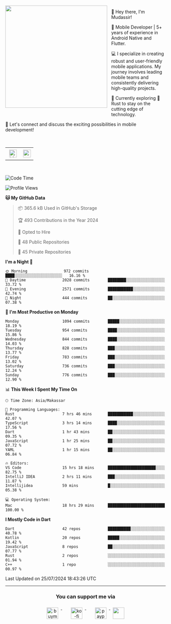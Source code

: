<a href="https://lazycatlabs.com/" target="_blank">
<img 
  src="https://github-production-user-asset-6210df.s3.amazonaws.com/1531684/281783264-5b2e172d-feb8-40de-9846-a70379b758fb.png" 
  style="margin-top:20px;margin-right:13px;margin-bottom:20px"
  align="left" 
  height="320px"
/>
</a>
<br>
<p>
 👋 Hey there, I'm Mudassir!

🚀 Mobile Developer | 5+ years of experience in Android Native and Flutter.

💻 I specialize in creating robust and user-friendly mobile applications. My journey involves leading mobile teams and consistently delivering high-quality projects.

🌱 Currently exploring 🦀 Rust to stay on the cutting edge of technology.

🔗 Let's connect and discuss the exciting possibilities in mobile development!

<br>

<table style="border:none; border-collapse:collapse; cellspacing:0; cellpadding:0">
    <tr>
        <td>
           <a href="https://www.linkedin.com/in/lzyct/" target="_blank">
              <img src="https://github.com/ukieTux/ukieTux/blob/master/assets/linkedin.svg" alt="LinkedIn" style="vertical-align:top; margin:4px" height=24>
          </a>
        </td>
        <td>
           <a href = "https://www.upwork.com/freelancers/~01913209d41be922f1?viewMode=1">
              <img src="https://img.shields.io/badge/UpWork-6FDA44?logo=Upwork&logoColor=white" height=24/>
           </a>
        </td>
    </tr>
</table>

<br>

<!--START_SECTION:waka-->
![Code Time](http://img.shields.io/badge/Code%20Time-6%2C266%20hrs%2017%20mins-blue)

![Profile Views](http://img.shields.io/badge/Profile%20Views-0-blue)

**🐱 My GitHub Data** 

> 📦 365.6 kB Used in GitHub's Storage 
 > 
> 🏆 493 Contributions in the Year 2024
 > 
> 💼 Opted to Hire
 > 
> 📜 48 Public Repositories 
 > 
> 🔑 45 Private Repositories 
 > 
**I'm a Night 🦉** 

```text
🌞 Morning                972 commits         ████░░░░░░░░░░░░░░░░░░░░░   16.16 % 
🌆 Daytime                2028 commits        ████████░░░░░░░░░░░░░░░░░   33.72 % 
🌃 Evening                2571 commits        ███████████░░░░░░░░░░░░░░   42.74 % 
🌙 Night                  444 commits         ██░░░░░░░░░░░░░░░░░░░░░░░   07.38 % 
```
📅 **I'm Most Productive on Monday** 

```text
Monday                   1094 commits        █████░░░░░░░░░░░░░░░░░░░░   18.19 % 
Tuesday                  954 commits         ████░░░░░░░░░░░░░░░░░░░░░   15.86 % 
Wednesday                844 commits         ████░░░░░░░░░░░░░░░░░░░░░   14.03 % 
Thursday                 828 commits         ███░░░░░░░░░░░░░░░░░░░░░░   13.77 % 
Friday                   783 commits         ███░░░░░░░░░░░░░░░░░░░░░░   13.02 % 
Saturday                 736 commits         ███░░░░░░░░░░░░░░░░░░░░░░   12.24 % 
Sunday                   776 commits         ███░░░░░░░░░░░░░░░░░░░░░░   12.90 % 
```


📊 **This Week I Spent My Time On** 

```text
🕑︎ Time Zone: Asia/Makassar

💬 Programming Languages: 
Rust                     7 hrs 46 mins       ███████████░░░░░░░░░░░░░░   42.07 % 
TypeScript               3 hrs 14 mins       ████░░░░░░░░░░░░░░░░░░░░░   17.56 % 
Dart                     1 hr 43 mins        ██░░░░░░░░░░░░░░░░░░░░░░░   09.35 % 
JavaScript               1 hr 25 mins        ██░░░░░░░░░░░░░░░░░░░░░░░   07.72 % 
YAML                     1 hr 15 mins        ██░░░░░░░░░░░░░░░░░░░░░░░   06.84 % 

🔥 Editors: 
VS Code                  15 hrs 18 mins      █████████████████████░░░░   82.75 % 
IntelliJ IDEA            2 hrs 11 mins       ███░░░░░░░░░░░░░░░░░░░░░░   11.87 % 
Intellijidea             59 mins             █░░░░░░░░░░░░░░░░░░░░░░░░   05.38 % 

💻 Operating System: 
Mac                      18 hrs 29 mins      █████████████████████████   100.00 % 
```

**I Mostly Code in Dart** 

```text
Dart                     42 repos            ██████████░░░░░░░░░░░░░░░   40.78 % 
Kotlin                   20 repos            █████░░░░░░░░░░░░░░░░░░░░   19.42 % 
JavaScript               8 repos             ██░░░░░░░░░░░░░░░░░░░░░░░   07.77 % 
Rust                     2 repos             ░░░░░░░░░░░░░░░░░░░░░░░░░   01.94 % 
C++                      1 repo              ░░░░░░░░░░░░░░░░░░░░░░░░░   00.97 % 
```




 Last Updated on 25/07/2024 18:43:26 UTC
<!--END_SECTION:waka-->



---
<h3 align="center">You can support me via</h3>
<p align="center">
  <a href="https://www.buymeacoffee.com/Lzyct" target="_blank">
    <img src="https://www.buymeacoffee.com/assets/img/guidelines/download-assets-sm-2.svg" alt="buymeacoffe" style="vertical-align:top; margin:8px" height="36">
  </a>&nbsp;&nbsp;&nbsp;&nbsp;
   <a href="https://ko-fi.com/Lzyct" target="_blank">
    <img src="https://help.ko-fi.com/system/photos/3604/0095/9793/logo_circle.png" alt="ko-fi" style="vertical-align:top; margin:8px" height="36">
  </a>&nbsp;&nbsp;&nbsp;&nbsp;
  <a href="https://paypal.me/ukieTux" target="_blank">
    <img src="https://blog.zoom.us/wp-content/uploads/2019/08/paypal.png" alt="paypal" style="vertical-align:top; margin:8px" height="36">
  </a>
  <a href="https://saweria.co/Lzyct" target="_blank">
   <img src="https://1.bp.blogspot.com/-7OuHSxaNk6A/X92QPg8L9kI/AAAAAAAAG0E/lUzKf_uuVP8jCqvXpA7juh_l-TfK2jnbwCLcBGAsYHQ/s16000/SAWERIA.webp" style="vertical-align:top; margin:8px" height="36">
  </a>
</p>
<br><br>

